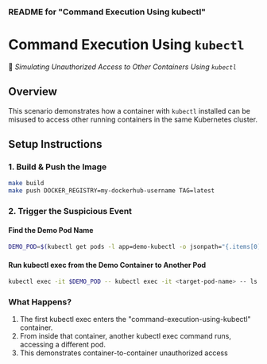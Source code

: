 ### **README for "Command Execution Using kubectl"**

# Command Execution Using `kubectl`
🛑 *Simulating Unauthorized Access to Other Containers Using `kubectl`*

## Overview
This scenario demonstrates how a container with `kubectl` installed can be misused to access other running containers in the same Kubernetes cluster.


## Setup Instructions

### 1. Build & Push the Image
```bash
make build
make push DOCKER_REGISTRY=my-dockerhub-username TAG=latest
```


### 2. Trigger the Suspicious Event

#### Find the Demo Pod Name
```bash
DEMO_POD=$(kubectl get pods -l app=demo-kubectl -o jsonpath="{.items[0].metadata.name}")
```

#### Run kubectl exec from the Demo Container to Another Pod
```bash
kubectl exec -it $DEMO_POD -- kubectl exec -it <target-pod-name> -- ls
```

### What Happens?

1. The first kubectl exec enters the "command-execution-using-kubectl" container.
2. From inside that container, another kubectl exec command runs, accessing a different pod.
3. This demonstrates container-to-container unauthorized access

